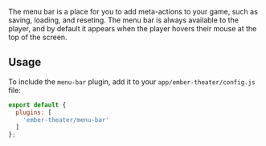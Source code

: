 The menu bar is a place for you to add meta-actions to your game, such as saving, loading, and reseting. The menu bar is always available to the player, and by default it appears when the player hovers their mouse at the top of the screen.

## Usage

To include the `menu-bar` plugin, add it to your `app/ember-theater/config.js` file:

```js
export default {
  plugins: [
    'ember-theater/menu-bar'
  ]
};
```

